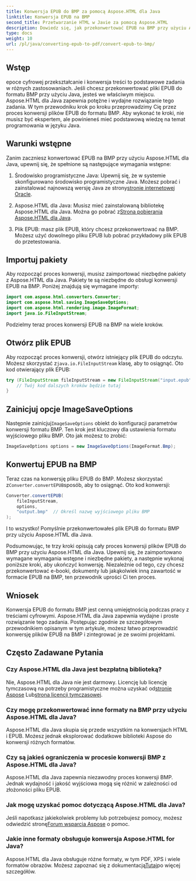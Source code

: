 ```yaml
---
title: Konwersja EPUB do BMP za pomocą Aspose.HTML dla Java
linktitle: Konwersja EPUB na BMP
second_title: Przetwarzanie HTML w Javie za pomocą Aspose.HTML
description: Dowiedz się, jak przekonwertować EPUB na BMP przy użyciu Aspose.HTML dla Java. Przewodnik krok po kroku dotyczący skutecznej transformacji treści.
type: docs
weight: 10
url: /pl/java/converting-epub-to-pdf/convert-epub-to-bmp/
---
```


## Wstęp

epoce cyfrowej przekształcanie i konwersja treści to podstawowe zadania w różnych zastosowaniach. Jeśli chcesz przekonwertować pliki EPUB do formatu BMP przy użyciu Java, jesteś we właściwym miejscu. Aspose.HTML dla Java zapewnia potężne i wydajne rozwiązanie tego zadania. W tym przewodniku krok po kroku przeprowadzimy Cię przez proces konwersji plików EPUB do formatu BMP. Aby wykonać te kroki, nie musisz być ekspertem, ale powinieneś mieć podstawową wiedzę na temat programowania w języku Java.

## Warunki wstępne

Zanim zaczniesz konwertować EPUB na BMP przy użyciu Aspose.HTML dla Java, upewnij się, że spełnione są następujące wymagania wstępne:

1.  Środowisko programistyczne Java: Upewnij się, że w systemie skonfigurowano środowisko programistyczne Java. Możesz pobrać i zainstalować najnowszą wersję Java ze strony[stronie internetowej Oracle](https://www.oracle.com/java/technologies/javase-downloads.html).

2.  Aspose.HTML dla Java: Musisz mieć zainstalowaną bibliotekę Aspose.HTML dla Java. Można go pobrać z[Strona pobierania Aspose.HTML dla Java](https://releases.aspose.com/html/java/).

3. Plik EPUB: masz plik EPUB, który chcesz przekonwertować na BMP. Możesz użyć dowolnego pliku EPUB lub pobrać przykładowy plik EPUB do przetestowania.

## Importuj pakiety

Aby rozpocząć proces konwersji, musisz zaimportować niezbędne pakiety z Aspose.HTML dla Java. Pakiety te są niezbędne do obsługi konwersji EPUB na BMP. Poniżej znajdują się wymagane importy:

```java
import com.aspose.html.converters.Converter;
import com.aspose.html.saving.ImageSaveOptions;
import com.aspose.html.rendering.image.ImageFormat;
import java.io.FileInputStream;
```

Podzielmy teraz proces konwersji EPUB na BMP na wiele kroków.

## Otwórz plik EPUB

 Aby rozpocząć proces konwersji, otwórz istniejący plik EPUB do odczytu. Możesz skorzystać z`java.io.FileInputStream` klasę, aby to osiągnąć. Oto kod otwierający plik EPUB:

```java
try (FileInputStream fileInputStream = new FileInputStream("input.epub")) {
    // Twój kod dalszych kroków będzie tutaj
}
```

## Zainicjuj opcje ImageSaveOptions

 Następnie zainicjuj`ImageSaveOptions` obiekt do konfiguracji parametrów konwersji formatu BMP. Ten krok jest kluczowy dla ustawienia formatu wyjściowego pliku BMP. Oto jak możesz to zrobić:

```java
ImageSaveOptions options = new ImageSaveOptions(ImageFormat.Bmp);
```

## Konwertuj EPUB na BMP

 Teraz czas na konwersję pliku EPUB do BMP. Możesz skorzystać z`Converter.convertEPUB`sposób, aby to osiągnąć. Oto kod konwersji:

```java
Converter.convertEPUB(
    fileInputStream,
    options,
    "output.bmp"  // Określ nazwę wyjściowego pliku BMP
);
```

I to wszystko! Pomyślnie przekonwertowałeś plik EPUB do formatu BMP przy użyciu Aspose.HTML dla Java.

Podsumowując, te trzy kroki opisują cały proces konwersji plików EPUB do BMP przy użyciu Aspose.HTML dla Java. Upewnij się, że zaimportowano wymagane wymagania wstępne i niezbędne pakiety, a następnie wykonaj poniższe kroki, aby ukończyć konwersję. Niezależnie od tego, czy chcesz przekonwertować e-booki, dokumenty lub jakąkolwiek inną zawartość w formacie EPUB na BMP, ten przewodnik uprości Ci ten proces.

## Wniosek

Konwersja EPUB do formatu BMP jest cenną umiejętnością podczas pracy z treściami cyfrowymi. Aspose.HTML dla Java zapewnia wydajne i proste rozwiązanie tego zadania. Postępując zgodnie ze szczegółowym przewodnikiem opisanym w tym artykule, możesz łatwo przeprowadzić konwersję plików EPUB na BMP i zintegrować je ze swoimi projektami.

## Często Zadawane Pytania

### Czy Aspose.HTML dla Java jest bezpłatną biblioteką?
Nie, Aspose.HTML dla Java nie jest darmowy. Licencję lub licencję tymczasową na potrzeby programistyczne można uzyskać od[stronie Aspose](https://purchase.aspose.com/buy) Lub[strona licencji tymczasowej](https://purchase.aspose.com/temporary-license/).

### Czy mogę przekonwertować inne formaty na BMP przy użyciu Aspose.HTML dla Java?
Aspose.HTML dla Java skupia się przede wszystkim na konwersjach HTML i EPUB. Możesz jednak eksplorować dodatkowe biblioteki Aspose do konwersji różnych formatów.

### Czy są jakieś ograniczenia w procesie konwersji BMP z Aspose.HTML dla Java?
Aspose.HTML dla Java zapewnia niezawodny proces konwersji BMP. Jednak wydajność i jakość wyjściowa mogą się różnić w zależności od złożoności pliku EPUB.

### Jak mogę uzyskać pomoc dotyczącą Aspose.HTML dla Java?
 Jeśli napotkasz jakiekolwiek problemy lub potrzebujesz pomocy, możesz odwiedzić stronę[Forum wsparcia Aspose](https://forum.aspose.com/) o pomoc.

### Jakie inne formaty obsługuje konwersja Aspose.HTML for Java?
 Aspose.HTML dla Java obsługuje różne formaty, w tym PDF, XPS i wiele formatów obrazów. Możesz zapoznać się z dokumentacją[Tutaj](https://reference.aspose.com/html/java/)po więcej szczegółów.
